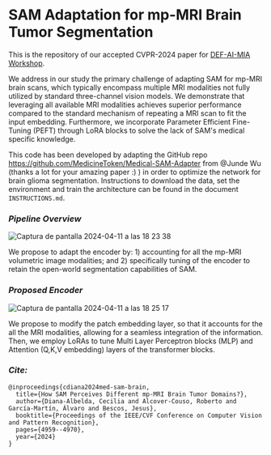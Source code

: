 # SAM Adaptation for mp-MRI Brain Tumor Segmentation

This is the repository of our accepted CVPR-2024 paper for [DEF-AI-MIA Workshop](https://ai-medical-image-analysis.github.io/4th/). 

We address in our study the primary challenge of adapting SAM for mp-MRI brain scans, which typically encompass multiple MRI modalities not fully utilized by standard three-channel vision models. We demonstrate that leveraging all available MRI modalities achieves superior performance compared to the standard mechanism of repeating a MRI scan to fit the input embedding. Furthermore, we incorporate Parameter Efficient Fine-Tuning (PEFT) through LoRA blocks to solve the lack of SAM's medical specific knowledge.

This code has been developed by adapting the GitHub repo https://github.com/MedicineToken/Medical-SAM-Adapter from @Junde Wu (thanks a lot for your amazing paper :) ) in order to optimize the network for brain glioma segmentation. Instructions to download the data, set the environment and train the architecture can be found in the document `INSTRUCTIONS.md`.

### *Pipeline Overview*

![Captura de pantalla 2024-04-11 a las 18 23 38](https://github.com/vpulab/med-sam-brain/assets/96308828/4b82d250-e471-4052-89e4-e428e2b49048)

We propose to adapt the encoder by: 1) accounting for all the mp-MRI volumetric image modalities; and 2) specifically tuning of the encoder to retain the open-world segmentation capabilities of SAM.


### *Proposed Encoder*

![Captura de pantalla 2024-04-11 a las 18 25 17](https://github.com/vpulab/med-sam-brain/assets/96308828/13217e7d-71ad-4398-8ff8-218aece39365)

We propose to modify the patch embedding layer, so that it accounts for the all the MRI modalities, allowing for a seamless integration of the information. Then, we employ LoRAs to tune Multi Layer Perceptron blocks (MLP) and Attention (Q,K,V embedding) layers of the 
transformer blocks.


### *Cite:*

```
@inproceedings{cdiana2024med-sam-brain,
  title={How SAM Perceives Different mp-MRI Brain Tumor Domains?},
  author={Diana-Albelda, Cecilia and Alcover-Couso, Roberto and García-Martín, Álvaro and Bescos, Jesus},
  booktitle={Proceedings of the IEEE/CVF Conference on Computer Vision and Pattern Recognition},
  pages={4959--4970},
  year={2024}
}
```
